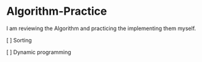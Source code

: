 # Algorithm-Practice

I am reviewing the Algorithm and practicing the implementing them myself.

<My Plan>
[ ] Sorting
  
[ ] Dynamic programming
